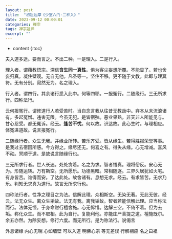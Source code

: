 ```yaml
---
layout: post
title:  "初祖达摩《少室六门·二种入》"
date: 2023-09-12 00:00:01
categories: 禅宗
tags: 禅宗祖师
excerpt: ""
---
```


* content
{:toc}

夫入道多途。要而言之。不出二种。一是理入。二是行入。

理入者。谓藉教悟宗。深信**含生同一真性**。俱为客尘妄想所覆。不能显了。若也舍妄归真。凝住壁观。无自无他。凡圣等一。坚住不移。更不随于文教。此即与理冥符。无有分别。寂然无为。名之理入。

行入者。谓四行。其余诸行悉入此中。何等四耶。一报冤行。二随缘行。三无所求行。四称法行。

云何报冤行。谓修道行人若受苦时。当自念言我从往昔无教劫中。弃本从末流浪诸有。多起冤憎。违害无限。今虽无犯。是皆宿殃。恶业果熟。非天非人所能见与。甘心忍受。都无冤诉。经云。**逢苦不忧**。何以故。识达故。此心生时。与理相应。体冤进道故。说言报冤行。

二随缘行者。众生无我。并缘业所转。苦乐齐受。皆从缘生。若得胜报荣誉等事。是我过去宿因所感。今方得之。缘尽还无。何喜之有。得失从缘。心无增减。喜风不动。冥顺于道。是故说言随缘行也。

三无所求行者。世人长迷。处处贪着。名之为求。智者悟真。理将俗反。安心无为。形随运转。万有斯空。无所愿乐。功德黑暗。常相随逐。三界久居犹如火宅。有身皆苦。谁得而安。了达此处。故舍诸有。息想无求。经云。有求皆苦。无求乃乐。判知无求真为道行。故言无所求行也。

四称法行者。性净之理目之为法。信解此理。众相斯空。无染无著。无此无彼。经云。法无众生。离众生垢故。法无有我。离我垢故。智者若能信解此理。应当称法而行。法体无悭。于身命财行檀舍施。心无悕惜。达解三空。不倚不着。但为去垢。称化众生。而不取相。此为自行。复能利他。亦能庄严菩提之道。檀施既尔。余五亦然。为除妄想。修行六度。而无所行。是为称法行。说偈言

外息诸缘 内心无喘 心如墙壁 可以入道
明佛心宗 等无差误 行解相应 名之曰祖　





























